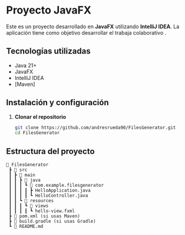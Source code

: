# Proyecto JavaFX

Este es un proyecto desarrollado en **JavaFX** utilizando **IntelliJ IDEA**. La aplicación tiene como objetivo desarrollar el trabaja colaborativo .

## Tecnologías utilizadas
- Java 21+ 
- JavaFX
- IntelliJ IDEA
- [Maven]

## Instalación y configuración

1. **Clonar el repositorio**
   ```bash
   git clone https://github.com/andresrueda90/FilesGenerator.git
   cd FilesGenerator
   ```

## Estructura del proyecto
```
📂 FilesGenerator
 ┣ 📂 src
 ┃ ┣ 📂 main
 ┃ ┃ ┣ 📂 java
 ┃ ┃ ┃ ┗ 📂 com.example.filesgenerator
 ┃ ┃ ┃ ┃ ┣ HelloApplication.java
 ┃ ┃ ┃ ┃ ┗ HelloController.java
 ┃ ┃ ┗ 📂 resources
 ┃ ┃ ┃ ┗ 📂 views
 ┃ ┃ ┃ ┃ ┗ hello-view.fxml
 ┣ 📜 pom.xml (si usas Maven)
 ┣ 📜 build.gradle (si usas Gradle)
 ┗ 📜 README.md
```


